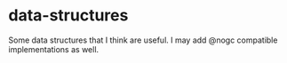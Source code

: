 # data-structures
Some data structures that I think are useful. I may add @nogc compatible implementations as well.
